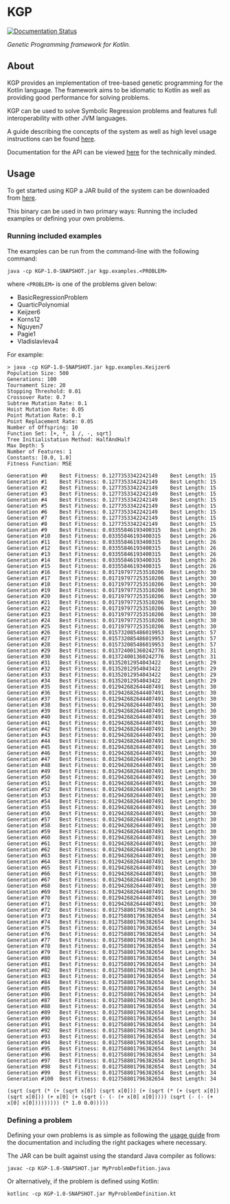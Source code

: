 # KGP

[![Documentation Status](https://readthedocs.org/projects/kgp/badge/)](https://kgp.readthedocs.io/en/latest)

*Genetic Programming framework for Kotlin.*

## About

KGP provides an implementation of tree-based genetic programming for the Kotlin language. The framework aims to be idiomatic to Kotlin as well as providing good performance for solving problems. 

KGP can be used to solve Symbolic Regression problems and features full interoperability with other JVM languages.

A guide describing the concepts of the system as well as high level usage instructions can be found [here](https://kgp.readthedocs.io/en/latest).

Documentation for the API can be viewed [here](https://jeds6391.github.io/KGP/api/html/index.html) for the technically minded.

## Usage

To get started using KGP a JAR build of the system can be downloaded from [here](https://github.com/JedS6391/KGP/releases/download/v0.1/KGP-1.0-SNAPSHOT.jar).

This binary can be used in two primary ways: Running the included examples or defining your own problems.

### Running included examples

The examples can be run from the command-line with the following command:

```
java -cp KGP-1.0-SNAPSHOT.jar kgp.examples.<PROBLEM>
```

where `<PROBLEM>` is one of the problems given below:

- BasicRegressionProblem
- QuarticPolynomial
- Keijzer6
- Korns12
- Nguyen7
- Pagie1
- Vladislavleva4

For example:

```
> java -cp KGP-1.0-SNAPSHOT.jar kgp.examples.Keijzer6
Population Size: 500
Generations: 100
Tournament Size: 20
Stopping Threshold: 0.01
Crossover Rate: 0.7
Subtree Mutation Rate: 0.1
Hoist Mutation Rate: 0.05
Point Mutation Rate: 0.1
Point Replacement Rate: 0.05
Number of Offspring: 10
Function Set: [+, *, 1 /, -, sqrt]
Tree Initialistation Method: HalfAndHalf
Max Depth: 5
Number of Features: 1
Constants: [0.0, 1.0]
Fitness Function: MSE

Generation #0    Best Fitness: 0.1277353342242149    Best Length: 15
Generation #1    Best Fitness: 0.1277353342242149    Best Length: 15
Generation #2    Best Fitness: 0.1277353342242149    Best Length: 15
Generation #3    Best Fitness: 0.1277353342242149    Best Length: 15
Generation #4    Best Fitness: 0.1277353342242149    Best Length: 15
Generation #5    Best Fitness: 0.1277353342242149    Best Length: 15
Generation #6    Best Fitness: 0.1277353342242149    Best Length: 15
Generation #7    Best Fitness: 0.1277353342242149    Best Length: 15
Generation #8    Best Fitness: 0.1277353342242149    Best Length: 15
Generation #9    Best Fitness: 0.03355846193400315   Best Length: 26
Generation #10   Best Fitness: 0.03355846193400315   Best Length: 26
Generation #11   Best Fitness: 0.03355846193400315   Best Length: 26
Generation #12   Best Fitness: 0.03355846193400315   Best Length: 26
Generation #13   Best Fitness: 0.03355846193400315   Best Length: 26
Generation #14   Best Fitness: 0.03355846193400315   Best Length: 26
Generation #15   Best Fitness: 0.03355846193400315   Best Length: 26
Generation #16   Best Fitness: 0.017197977253510206  Best Length: 30
Generation #17   Best Fitness: 0.017197977253510206  Best Length: 30
Generation #18   Best Fitness: 0.017197977253510206  Best Length: 30
Generation #19   Best Fitness: 0.017197977253510206  Best Length: 30
Generation #20   Best Fitness: 0.017197977253510206  Best Length: 30
Generation #21   Best Fitness: 0.017197977253510206  Best Length: 30
Generation #22   Best Fitness: 0.017197977253510206  Best Length: 30
Generation #23   Best Fitness: 0.017197977253510206  Best Length: 30
Generation #24   Best Fitness: 0.017197977253510206  Best Length: 30
Generation #25   Best Fitness: 0.017197977253510206  Best Length: 30
Generation #26   Best Fitness: 0.015732085486019953  Best Length: 57
Generation #27   Best Fitness: 0.015732085486019953  Best Length: 57
Generation #28   Best Fitness: 0.015732085486019953  Best Length: 57
Generation #29   Best Fitness: 0.013724001360242776  Best Length: 31
Generation #30   Best Fitness: 0.013724001360242776  Best Length: 31
Generation #31   Best Fitness: 0.01352012954043422   Best Length: 29
Generation #32   Best Fitness: 0.01352012954043422   Best Length: 29
Generation #33   Best Fitness: 0.01352012954043422   Best Length: 29
Generation #34   Best Fitness: 0.01352012954043422   Best Length: 29
Generation #35   Best Fitness: 0.012942682644407491  Best Length: 30
Generation #36   Best Fitness: 0.012942682644407491  Best Length: 30
Generation #37   Best Fitness: 0.012942682644407491  Best Length: 30
Generation #38   Best Fitness: 0.012942682644407491  Best Length: 30
Generation #39   Best Fitness: 0.012942682644407491  Best Length: 30
Generation #40   Best Fitness: 0.012942682644407491  Best Length: 30
Generation #41   Best Fitness: 0.012942682644407491  Best Length: 30
Generation #42   Best Fitness: 0.012942682644407491  Best Length: 30
Generation #43   Best Fitness: 0.012942682644407491  Best Length: 30
Generation #44   Best Fitness: 0.012942682644407491  Best Length: 30
Generation #45   Best Fitness: 0.012942682644407491  Best Length: 30
Generation #46   Best Fitness: 0.012942682644407491  Best Length: 30
Generation #47   Best Fitness: 0.012942682644407491  Best Length: 30
Generation #48   Best Fitness: 0.012942682644407491  Best Length: 30
Generation #49   Best Fitness: 0.012942682644407491  Best Length: 30
Generation #50   Best Fitness: 0.012942682644407491  Best Length: 30
Generation #51   Best Fitness: 0.012942682644407491  Best Length: 30
Generation #52   Best Fitness: 0.012942682644407491  Best Length: 30
Generation #53   Best Fitness: 0.012942682644407491  Best Length: 30
Generation #54   Best Fitness: 0.012942682644407491  Best Length: 30
Generation #55   Best Fitness: 0.012942682644407491  Best Length: 30
Generation #56   Best Fitness: 0.012942682644407491  Best Length: 30
Generation #57   Best Fitness: 0.012942682644407491  Best Length: 30
Generation #58   Best Fitness: 0.012942682644407491  Best Length: 30
Generation #59   Best Fitness: 0.012942682644407491  Best Length: 30
Generation #60   Best Fitness: 0.012942682644407491  Best Length: 30
Generation #61   Best Fitness: 0.012942682644407491  Best Length: 30
Generation #62   Best Fitness: 0.012942682644407491  Best Length: 30
Generation #63   Best Fitness: 0.012942682644407491  Best Length: 30
Generation #64   Best Fitness: 0.012942682644407491  Best Length: 30
Generation #65   Best Fitness: 0.012942682644407491  Best Length: 30
Generation #66   Best Fitness: 0.012942682644407491  Best Length: 30
Generation #67   Best Fitness: 0.012942682644407491  Best Length: 30
Generation #68   Best Fitness: 0.012942682644407491  Best Length: 30
Generation #69   Best Fitness: 0.012942682644407491  Best Length: 30
Generation #70   Best Fitness: 0.012942682644407491  Best Length: 30
Generation #71   Best Fitness: 0.012942682644407491  Best Length: 30
Generation #72   Best Fitness: 0.012758801796382654  Best Length: 34
Generation #73   Best Fitness: 0.012758801796382654  Best Length: 34
Generation #74   Best Fitness: 0.012758801796382654  Best Length: 34
Generation #75   Best Fitness: 0.012758801796382654  Best Length: 34
Generation #76   Best Fitness: 0.012758801796382654  Best Length: 34
Generation #77   Best Fitness: 0.012758801796382654  Best Length: 34
Generation #78   Best Fitness: 0.012758801796382654  Best Length: 34
Generation #79   Best Fitness: 0.012758801796382654  Best Length: 34
Generation #80   Best Fitness: 0.012758801796382654  Best Length: 34
Generation #81   Best Fitness: 0.012758801796382654  Best Length: 34
Generation #82   Best Fitness: 0.012758801796382654  Best Length: 34
Generation #83   Best Fitness: 0.012758801796382654  Best Length: 34
Generation #84   Best Fitness: 0.012758801796382654  Best Length: 34
Generation #85   Best Fitness: 0.012758801796382654  Best Length: 34
Generation #86   Best Fitness: 0.012758801796382654  Best Length: 34
Generation #87   Best Fitness: 0.012758801796382654  Best Length: 34
Generation #88   Best Fitness: 0.012758801796382654  Best Length: 34
Generation #89   Best Fitness: 0.012758801796382654  Best Length: 34
Generation #90   Best Fitness: 0.012758801796382654  Best Length: 34
Generation #91   Best Fitness: 0.012758801796382654  Best Length: 34
Generation #92   Best Fitness: 0.012758801796382654  Best Length: 34
Generation #93   Best Fitness: 0.012758801796382654  Best Length: 34
Generation #94   Best Fitness: 0.012758801796382654  Best Length: 34
Generation #95   Best Fitness: 0.012758801796382654  Best Length: 34
Generation #96   Best Fitness: 0.012758801796382654  Best Length: 34
Generation #97   Best Fitness: 0.012758801796382654  Best Length: 34
Generation #98   Best Fitness: 0.012758801796382654  Best Length: 34
Generation #99   Best Fitness: 0.012758801796382654  Best Length: 34
Generation #100  Best Fitness: 0.012758801796382654  Best Length: 34

(sqrt (sqrt (* (+ (sqrt x[0]) (sqrt x[0])) (+ (sqrt (* (+ (sqrt x[0]) (sqrt x[0])) (+ x[0] (+ (sqrt (- (- (+ x[0] x[0])))) (sqrt (- (- (+ x[0] x[0])))))))) (* 1.0 0.0)))))
```

### Defining a problem

Defining your own problems is as simple as following the [usage guide](http://kgp.readthedocs.io/en/latest/usage.html) from the documentation and including the right packages where necessary. 

The JAR can be built against using the standard Java compiler as follows:

```
javac -cp KGP-1.0-SNAPSHOT.jar MyProblemDefition.java
```

Or alternatively, if the problem is defined using Kotlin:

```
kotlinc -cp KGP-1.0-SNAPSHOT.jar MyProblemDefinition.kt
```


